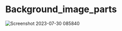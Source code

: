 ﻿# Background_image_parts
![Screenshot 2023-07-30 085840](https://github.com/CarolaZapp/Background_image_parts/assets/101559000/5df666c2-5e9e-4480-8069-abc447a20b16)
